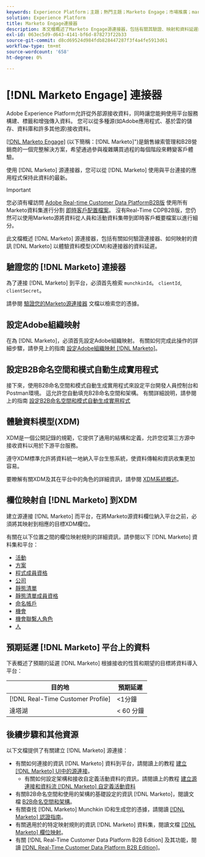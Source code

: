 ```yaml
---
keywords: Experience Platform；主題；熱門主題；Marketo Engage；市場推廣；marketo engage;marketo
solution: Experience Platform
title: Marketo Engage連接器
description: 本文檔概述了Marketo Engage源連接器，包括有關其驗證、映射和資料延遲的資訊。
exl-id: 063ec5d9-d643-4141-bf6d-878273f22b33
source-git-commit: d8cd69524d984fdb828447287f3f4a4fe5913d61
workflow-type: tm+mt
source-wordcount: '658'
ht-degree: 0%

---
```


# [!DNL Marketo Engage] 連接器

Adobe Experience Platform允許從外部源接收資料，同時讓您能夠使用平台服務構建、標籤和增強傳入資料。 您可以從多種源(如Adobe應用程式、基於雲的儲存、資料庫和許多其他源)接收資料。

[[!DNL Marketo Engage]](https://www.marketo.com/software/) (以下簡稱：[!DNL Marketo]&quot;)是銷售線索管理和B2B營銷商的一個完整解決方案，希望通過參與複雜購買過程的每個階段來轉變客戶體驗。

使用 [!DNL Marketo] 源連接器，您可以從 [!DNL Marketo] 使用與平台連接的應用程式保持此資料的最新。

>[!IMPORTANT]
>
>您必須有權訪問 [Adobe Real-time Customer Data PlatformB2B版](../../../../rtcdp/b2b-overview.md) 使用所有Marketo資料集進行分割 [即時客戶配置檔案](../../../../profile/home.md)。 沒有Real-Time CDPB2B版，您仍然可以使用Marketo源將資料從人員和活動資料集帶到即時客戶概要檔案以進行細分。

此文檔概述 [!DNL Marketo] 源連接器，包括有關如何驗證連接器、如何映射的資訊 [!DNL Marketo] 以體驗資料模型(XDM)和連接器的資料延遲。

## 驗證您的 [!DNL Marketo] 連接器

為了連接 [!DNL Marketo] 到平台，必須首先檢索 `munchkinId`。 `clientId`, `clientSecret`。

請參閱 [驗證您的Marketo源連接器](./marketo-auth.md) 文檔以檢索您的憑據。

## 設定Adobe組織映射

在為 [!DNL Marketo]，必須首先設定Adobe組織映射。 有關如何完成此操作的詳細步驟，請參見上的指南 [設定Adobe組織映射 [!DNL Marketo]](https://experienceleague.adobe.com/docs/marketo/using/product-docs/core-marketo-concepts/miscellaneous/set-up-adobe-organization-mapping.html)。

## 設定B2B命名空間和模式自動生成實用程式

接下來，使用B2B命名空間和模式自動生成實用程式來設定平台開發人員控制台和Postman環境。 這允許您自動填充B2B命名空間和架構。 有關詳細說明，請參閱上的指南 [設定B2B命名空間和模式自動生成實用程式](./marketo-namespaces.md)

## 體驗資料模型(XDM)

XDM是一個公開記錄的規範，它提供了通用的結構和定義，允許您從第三方源中接收資料以用於下游平台服務。

遵守XDM標準允許將資料統一地納入平台生態系統，使資料傳輸和資訊收集更加容易。

要瞭解有關XDM及其在平台中的角色的詳細資訊，請參閱 [XDM系統概述](../../../../xdm/home.md)。

## 欄位映射自 [!DNL Marketo] 到XDM

建立源連接 [!DNL Marketo] 而平台，在將Marketo源資料欄位納入平台之前，必須將其映射到相應的目標XDM欄位。

有關在以下位置之間的欄位映射規則的詳細資訊，請參閱以下 [!DNL Marketo] 資料集和平台：

* [活動](../mapping/marketo.md#activities)
* [方案](../mapping/marketo.md#programs)
* [程式成員資格](../mapping/marketo.md#program-memberships)
* [公司](../mapping/marketo.md#companies)
* [靜態清單](../mapping/marketo.md#static-lists)
* [靜態清單成員資格](../mapping/marketo.md#static-list-memberships)
* [命名帳戶](../mapping/marketo.md#named-accounts)
* [機會](../mapping/marketo.md#opportunities)
* [機會聯繫人角色](../mapping/marketo.md#opportunity-contact-roles)
* [人](../mapping/marketo.md#persons)

## 預期延遲 [!DNL Marketo] 平台上的資料

下表概述了預期的延遲 [!DNL Marketo] 根據接收的性質和期望的目標將資料導入平台：

| 目的地 | 預期延遲 |
| ----------- | ---------------- |
| [!DNL Real-Time Customer Profile] | &lt;1分鐘 |
| 達塔湖 | &lt; 60 分鐘 |

## 後續步驟和其他資源

以下文檔提供了有關建立 [!DNL Marketo] 源連接：

* 有關如何連接的資訊 [!DNL Marketo] 資料到平台，請閱讀上的教程 [建立 [!DNL Marketo] UI中的源連接](../../../tutorials/ui/create/adobe-applications/marketo.md)。
   * 有關如何設定架構和接收自定義活動資料的資訊，請閱讀上的教程 [建立源連接和資料流 [!DNL Marketo] 自定義活動資料](../../../tutorials/ui/create/adobe-applications/marketo-custom-activities.md)
* 有關B2B命名空間和使用的架構的基礎設定的資訊 [!DNL Marketo]，閱讀文檔 [B2B命名空間和架構](./marketo-namespaces.md)。
* 有關查找 [!DNL Marketo] Munchkin ID和生成您的憑據，請閱讀 [[!DNL Marketo] 認證指南](./marketo-auth.md)。
* 有關適用於的特定映射規則的資訊 [!DNL Marketo] 資料集，閱讀文檔 [[!DNL Marketo] 欄位映射](../mapping/marketo.md)。
* 有關 [!DNL Real-Time Customer Data Platform B2B Edition] 及其功能，閱讀 [[!DNL Real-Time Customer Data Platform B2B Edition]](../../../../rtcdp/b2b-overview.md)。
